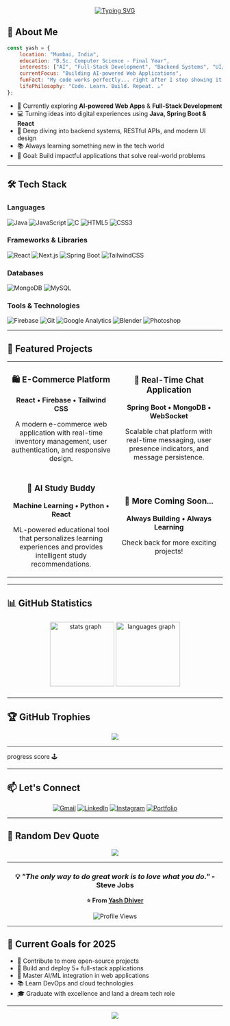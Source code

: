 
<div align="center">
  
  [![Typing SVG](https://readme-typing-svg.demolab.com?font=Fira+Code&size=22&duration=3000&pause=1000&color=00D9FF&center=true&vCenter=true&width=435&lines=Hi+I'm+Yash+Dhiver+%F0%9F%91%8B;AI+Enthusiast+%F0%9F%A4%96;Full-Stack+Developer+%F0%9F%92%BB;Problem+Solver+%E2%9A%A1;Always+Learning%F0%9F%93%9A;Esports+Player+%F0%9F%8E%AE)](https://git.io/typing-svg)

</div>

</div>

## 🧠 About Me

```javascript
const yash = {
    location: "Mumbai, India",
    education: "B.Sc. Computer Science - Final Year",
    interests: ["AI", "Full-Stack Development", "Backend Systems", "UI/UX"],
    currentFocus: "Building AI-powered Web Applications",
    funFact: "My code works perfectly... right after I stop showing it to someone 😅",
    lifePhilosophy: "Code. Learn. Build. Repeat. ☕"
};
```

- 🌱 Currently exploring **AI-powered Web Apps** & **Full-Stack Development**
- 💻 Turning ideas into digital experiences using **Java, Spring Boot & React**
- 🚀 Deep diving into backend systems, RESTful APIs, and modern UI design
- 📚 Always learning something new in the tech world
- 🎯 Goal: Build impactful applications that solve real-world problems

---

## 🛠️ Tech Stack

### **Languages**
![Java](https://img.shields.io/badge/Java-ED8B00?style=for-the-badge&logo=openjdk&logoColor=white)
![JavaScript](https://img.shields.io/badge/JavaScript-F7DF1E?style=for-the-badge&logo=javascript&logoColor=black)
![C](https://img.shields.io/badge/C-00599C?style=for-the-badge&logo=c&logoColor=white)
![HTML5](https://img.shields.io/badge/HTML5-E34F26?style=for-the-badge&logo=html5&logoColor=white)
![CSS3](https://img.shields.io/badge/CSS3-1572B6?style=for-the-badge&logo=css3&logoColor=white)

### **Frameworks & Libraries**
![React](https://img.shields.io/badge/React-20232A?style=for-the-badge&logo=react&logoColor=61DAFB)
![Next.js](https://img.shields.io/badge/Next.js-000000?style=for-the-badge&logo=nextdotjs&logoColor=white)
![Spring Boot](https://img.shields.io/badge/Spring_Boot-6DB33F?style=for-the-badge&logo=spring-boot&logoColor=white)
![TailwindCSS](https://img.shields.io/badge/Tailwind_CSS-38B2AC?style=for-the-badge&logo=tailwind-css&logoColor=white)

### **Databases**
![MongoDB](https://img.shields.io/badge/MongoDB-4EA94B?style=for-the-badge&logo=mongodb&logoColor=white)
![MySQL](https://img.shields.io/badge/MySQL-005C84?style=for-the-badge&logo=mysql&logoColor=white)

### **Tools & Technologies**
![Firebase](https://img.shields.io/badge/Firebase-FFCA28?style=for-the-badge&logo=firebase&logoColor=black)
![Git](https://img.shields.io/badge/Git-F05032?style=for-the-badge&logo=git&logoColor=white)
![Google Analytics](https://img.shields.io/badge/Google_Analytics-E37400?style=for-the-badge&logo=google-analytics&logoColor=white)
![Blender](https://img.shields.io/badge/Blender-F5792A?style=for-the-badge&logo=blender&logoColor=white)
![Photoshop](https://img.shields.io/badge/Photoshop-31A8FF?style=for-the-badge&logo=adobe-photoshop&logoColor=white)

---

## 🔭 Featured Projects

<table>
  <tr>
    <td width="50%">
      <h3 align="center">🛍️ E-Commerce Platform</h3>
      <div align="center">  
        <p>
          <strong>React • Firebase • Tailwind CSS</strong>
        </p>
        <p>A modern e-commerce web application with real-time inventory management, user authentication, and responsive design.</p>
      </div>
    </td>
    <td width="50%">
      <h3 align="center">💬 Real-Time Chat Application</h3>
      <div align="center">
        <p>
          <strong>Spring Boot • MongoDB • WebSocket</strong>
        </p>
        <p>Scalable chat platform with real-time messaging, user presence indicators, and message persistence.</p>
      </div>
    </td>
  </tr>
  <tr>
    <td width="50%">
      <h3 align="center">🧠 AI Study Buddy</h3>
      <div align="center">
        <p>
          <strong>Machine Learning • Python • React</strong>
        </p>
        <p>ML-powered educational tool that personalizes learning experiences and provides intelligent study recommendations.</p>
      </div>
    </td>
    <td width="50%">
      <h3 align="center">🚀 More Coming Soon...</h3>
      <div align="center">
        <p>
          <strong>Always Building • Always Learning</strong>
        </p>
        <p>Check back for more exciting projects!</p>
      </div>
    </td>
  </tr>
</table>

---

## 📊 GitHub Statistics
###

<div align="center">
  <img src="https://github-readme-stats.vercel.app/api?username=Yash0067&hide_title=false&hide_rank=false&show_icons=true&include_all_commits=true&count_private=true&disable_animations=false&theme=dracula&locale=en&hide_border=false" height="150" alt="stats graph"  />
  <img src="https://github-readme-stats.vercel.app/api/top-langs?username=Yash0067&locale=en&hide_title=false&layout=compact&card_width=320&langs_count=5&theme=dracula&hide_border=false" height="150" alt="languages graph"  />
</div>

###

---

## 🏆 GitHub Trophies

<div align="center">
  <img src="https://github-profile-trophy.vercel.app/?username=YOUR_GITHUB_USERNAME&theme=tokyonight&no-frame=true&no-bg=false&margin-w=4&row=1" />
</div>

---
progress score 🕹️



---
## 📫 Let's Connect

<div align="center">

[![Gmail](https://img.shields.io/badge/Email-yashdhiver00@gmail.com-D14836?style=for-the-badge&logo=gmail&logoColor=white)](mailto:yashdhiver00@gmail.com)
[![LinkedIn](https://img.shields.io/badge/LinkedIn-Connect-0077B5?style=for-the-badge&logo=linkedin&logoColor=white)](https://linkedin.com/in/YOUR_LINKEDIN)
[![Instagram](https://img.shields.io/badge/Instagram-Follow-E4405F?style=for-the-badge&logo=instagram&logoColor=white)](https://instagram.com/YOUR_INSTAGRAM)
[![Portfolio](https://img.shields.io/badge/Portfolio-Visit-000000?style=for-the-badge&logo=vercel&logoColor=white)](https://your-portfolio-url.com)

</div>

---

## 💭 Random Dev Quote

<div align="center">
  
![](https://quotes-github-readme.vercel.app/api?type=horizontal&theme=tokyonight)

</div>

---

<div align="center">
  
### 💡 *"The only way to do great work is to love what you do."* - Steve Jobs

**⭐ From [Yash Dhiver](https://github.com/YOUR_GITHUB_USERNAME)**

![Profile Views](https://komarev.com/ghpvc/?username=YOUR_GITHUB_USERNAME&color=blueviolet&style=for-the-badge)

</div>

---

## 🎯 Current Goals for 2025

- 🚀 Contribute to more open-source projects
- 📱 Build and deploy 5+ full-stack applications
- 🤖 Master AI/ML integration in web applications
- 📚 Learn DevOps and cloud technologies
- 🎓 Graduate with excellence and land a dream tech role

---

<div align="center">
  <img src="https://capsule-render.vercel.app/api?type=waving&color=gradient&height=100&section=footer"/>
</div>
